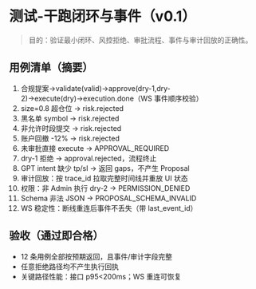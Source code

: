# 测试-干跑闭环与事件（v0.1）

> 目的：验证最小闭环、风控拒绝、审批流程、事件与审计回放的正确性。

## 用例清单（摘要）
1. 合规提案→validate(valid)→approve(dry-1,dry-2)→execute(dry)→execution.done（WS 事件顺序校验）
2. size=0.8 超仓位 → risk.rejected
3. 黑名单 symbol → risk.rejected
4. 非允许时段提交 → risk.rejected
5. 账户回撤 -12% → risk.rejected
6. 未审批直接 execute → APPROVAL_REQUIRED
7. dry-1 拒绝 → approval.rejected，流程终止
8. GPT intent 缺少 tp/sl → 返回 gaps，不产生 Proposal
9. 审计回放：按 trace_id 拉取完整时间线并重放 UI 状态
10. 权限：非 Admin 执行 dry-2 → PERMISSION_DENIED
11. Schema 非法 JSON → PROPOSAL_SCHEMA_INVALID
12. WS 稳定性：断线重连后事件不丢失（带 last_event_id）

## 验收（通过即合格）
- 12 条用例全部按预期返回，且事件/审计字段完整
- 任意拒绝路径均不产生执行回执
- 关键路径性能：接口 p95<200ms；WS 重连可恢复
